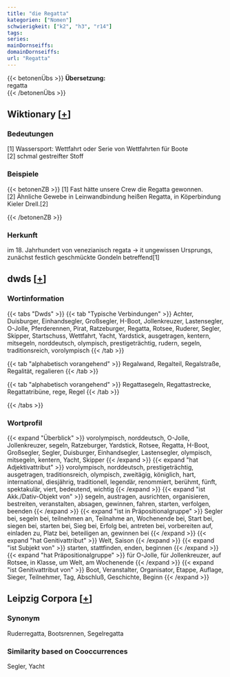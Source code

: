 ```yaml
---
title: "die Regatta"
kategorien: ["Nomen"]
schwierigkeit: ["k2", "h3", "r14"]
tags:
series:
mainDornseiffs:
domainDornseiffs:
url: "Regatta"
---
```


{{< betonenÜbs >}}
**Übersetzung:**  
regatta  
{{< /betonenÜbs >}}

## Wiktionary [[+](https://de.wiktionary.org/wiki/Regatta)]

### Bedeutungen
[1] Wassersport: Wettfahrt oder Serie von Wettfahrten für Boote  
[2] schmal gestreifter Stoff  

### Beispiele
{{< betonenZB >}}
[1] Fast hätte unsere Crew die Regatta gewonnen.  
[2] Ähnliche Gewebe in Leinwandbindung heißen Regatta, in Köperbindung Kieler Drell.[2]  

{{< /betonenZB >}}
### Herkunft
im 18. Jahrhundert von venezianisch regata → it ungewissen Ursprungs, zunächst festlich geschmückte Gondeln betreffend[1]  



## dwds [[+](https://www.dwds.de/wb/Regatta)]

### Wortinformation
{{< tabs "Dwds" >}}
{{< tab "Typische Verbindungen" >}}
Achter, Duisburger, Einhandsegler, Großsegler, H-Boot, Jollenkreuzer, Lastensegler, O-Jolle, Pferderennen, Pirat, Ratzeburger, Regatta, Rotsee, Ruderer, Segler, Skipper, Startschuss, Wettfahrt, Yacht, Yardstick, ausgetragen, kentern, mitsegeln, norddeutsch, olympisch, prestigeträchtig, rudern, segeln, traditionsreich, vorolympisch
{{< /tab >}}

{{< tab "alphabetisch vorangehend" >}}
Regalwand, Regalteil, Regalstraße, Regalität, regalieren
{{< /tab >}}

{{< tab "alphabetisch vorangehend" >}}
Regattasegeln, Regattastrecke, Regattatribüne, rege, Regel
{{< /tab >}}

{{< /tabs >}}

### Wortprofil
{{< expand "Überblick" >}} vorolympisch, norddeutsch, O-Jolle, Jollenkreuzer, segeln, Ratzeburger, Yardstick, Rotsee, Regatta, H-Boot, Großsegler, Segler, Duisburger, Einhandsegler, Lastensegler, olympisch, mitsegeln, kentern, Yacht, Skipper {{< /expand >}}
{{< expand "hat Adjektivattribut" >}} vorolympisch, norddeutsch, prestigeträchtig, ausgetragen, traditionsreich, olympisch, zweitägig, königlich, hart, international, diesjährig, traditionell, legendär, renommiert, berühmt, fünft, spektakulär, viert, bedeutend, wichtig {{< /expand >}}
{{< expand "ist Akk./Dativ-Objekt von" >}} segeln, austragen, ausrichten, organisieren, bestreiten, veranstalten, absagen, gewinnen, fahren, starten, verfolgen, beenden {{< /expand >}}
{{< expand "ist in Präpositionalgruppe" >}} Segler bei, segeln bei, teilnehmen an, Teilnahme an, Wochenende bei, Start bei, siegen bei, starten bei, Sieg bei, Erfolg bei, antreten bei, vorbereiten auf, einladen zu, Platz bei, beteiligen an, gewinnen bei {{< /expand >}}
{{< expand "hat Genitivattribut" >}} Welt, Saison {{< /expand >}}
{{< expand "ist Subjekt von" >}} starten, stattfinden, enden, beginnen {{< /expand >}}
{{< expand "hat Präpositionalgruppe" >}} für O-Jolle, für Jollenkreuzer, auf Rotsee, in Klasse, um Welt, am Wochenende {{< /expand >}}
{{< expand "ist Genitivattribut von" >}} Boot, Veranstalter, Organisator, Etappe, Auflage, Sieger, Teilnehmer, Tag, Abschluß, Geschichte, Beginn {{< /expand >}}

## Leipzig Corpora [[+](https://corpora.uni-leipzig.de/en/res?word=Regatta&corpusId=deu_newscrawl-public_2018)]


### Synonym
Ruderregatta, Bootsrennen, Segelregatta


### Similarity based on Cooccurrences
Segler, Yacht

